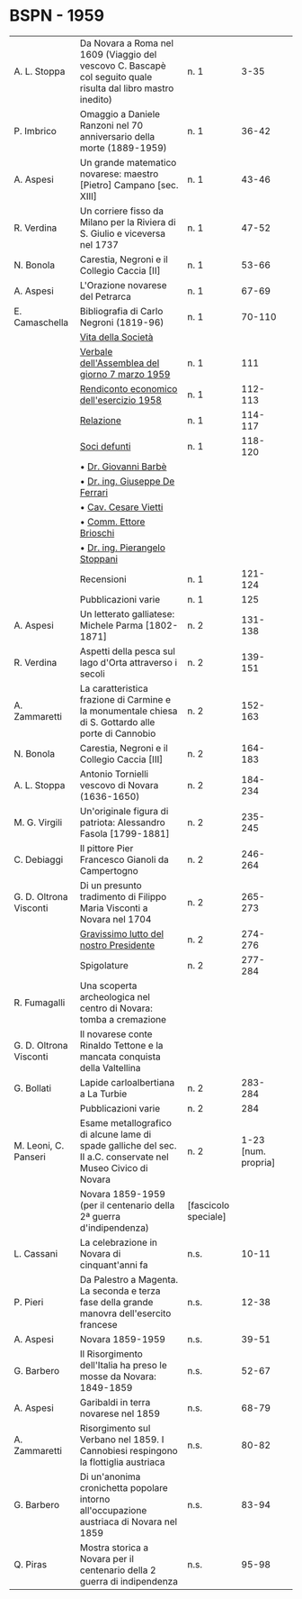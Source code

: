 # BSPN - 1959

<table>
    <tr>
        <td>A. L. Stoppa</td>
        <td>Da Novara a Roma nel 1609 (Viaggio del vescovo C. Bascapè col seguito quale risulta dal libro mastro
            inedito)
        </td>
        <td>n. 1</td>
        <td>3-35</td>
        <td></td>
    </tr>
    <tr>
        <td>P. Imbrico</td>
        <td>Omaggio a Daniele Ranzoni nel 70 anniversario della morte (1889-1959)</td>
        <td>n. 1</td>
        <td>36-42</td>
        <td></td>
    </tr>
    <tr>
        <td>A. Aspesi</td>
        <td>Un grande matematico novarese: maestro [Pietro] Campano [sec. XIII]</td>
        <td>n. 1</td>
        <td>43-46</td>
        <td></td>
    </tr>
    <tr>
        <td>R. Verdina</td>
        <td>Un corriere fisso da Milano per la Riviera di S. Giulio e viceversa nel 1737</td>
        <td>n. 1</td>
        <td>47-52</td>
        <td></td>
    </tr>
    <tr>
        <td>N. Bonola</td>
        <td>Carestia, Negroni e il Collegio Caccia [II]</td>
        <td>n. 1</td>
        <td>53-66</td>
        <td></td>
    </tr>
    <tr>
        <td>A. Aspesi</td>
        <td>L'Orazione novarese del Petrarca</td>
        <td>n. 1</td>
        <td>67-69</td>
        <td></td>
    </tr>
    <tr>
        <td>E. Camaschella</td>
        <td>Bibliografia di Carlo Negroni (1819-96)</td>
        <td>n. 1</td>
        <td>70-110</td>
        <td></td>
    </tr>
    <tr>
        <td></td>
        <td><a href="http://www.ssno.it/BSPNo/bspn_vita59.html#590">Vita della Società</a></td>
        <td></td>
        <td></td>
        <td></td>
    </tr>
    <tr>
        <td></td>
        <td><a href="http://www.ssno.it/BSPNo/bspn_vita59.html#591">Verbale dell'Assemblea del giorno 7 marzo 1959</a>
        </td>
        <td>n. 1</td>
        <td>111</td>
        <td></td>
    </tr>
    <tr>
        <td></td>
        <td><a href="http://www.ssno.it/BSPNo/bspn_vita59.html#592">Rendiconto economico dell'esercizio 1958</a></td>
        <td>n. 1</td>
        <td>112-113</td>
        <td></td>
    </tr>
    <tr>
        <td></td>
        <td><a href="http://www.ssno.it/BSPNo/bspn_vita59.html#593">Relazione</a></td>
        <td>n. 1</td>
        <td>114-117</td>
        <td></td>
    </tr>
    <tr>
        <td></td>
        <td><a href="http://www.ssno.it/BSPNo/bspn_vita59.html#594">Soci defunti</a></td>
        <td>n. 1</td>
        <td>118-120</td>
        <td></td>
    </tr>
    <tr>
        <td></td>
        <td>• <a href="http://www.ssno.it/BSPNo/bspn_vita59.html#594-1">Dr. Giovanni Barbè</a></td>
        <td></td>
        <td></td>
        <td></td>
    </tr>
    <tr>
        <td></td>
        <td>• <a href="http://www.ssno.it/BSPNo/bspn_vita59.html#594-2">Dr. ing. Giuseppe De Ferrari</a></td>
        <td></td>
        <td></td>
        <td></td>
    </tr>
    <tr>
        <td></td>
        <td>• <a href="http://www.ssno.it/BSPNo/bspn_vita59.html#594-3">Cav. Cesare Vietti</a></td>
        <td></td>
        <td></td>
        <td></td>
    </tr>
    <tr>
        <td></td>
        <td>• <a href="http://www.ssno.it/BSPNo/bspn_vita59.html#594-4">Comm. Ettore Brioschi</a></td>
        <td></td>
        <td></td>
        <td></td>
    </tr>
    <tr>
        <td></td>
        <td>• <a href="http://www.ssno.it/BSPNo/bspn_vita59.html#594-5">Dr. ing. Pierangelo Stoppani</a></td>
        <td></td>
        <td></td>
        <td></td>
    </tr>
    <tr>
        <td></td>
        <td>Recensioni</td>
        <td>n. 1</td>
        <td>121-124</td>
        <td></td>
    </tr>
    <tr>
        <td></td>
        <td>Pubblicazioni varie</td>
        <td>n. 1</td>
        <td>125</td>
        <td></td>
    </tr>
    <tr>
        <td>A. Aspesi</td>
        <td>Un letterato galliatese: Michele Parma [1802-1871]</td>
        <td>n. 2</td>
        <td>131-138</td>
        <td></td>
    </tr>
    <tr>
        <td>R. Verdina</td>
        <td>Aspetti della pesca sul lago d'Orta attraverso i secoli</td>
        <td>n. 2</td>
        <td>139-151</td>
        <td></td>
    </tr>
    <tr>
        <td>A. Zammaretti</td>
        <td>La caratteristica frazione di Carmine e la monumentale chiesa di S. Gottardo alle porte di Cannobio</td>
        <td>n. 2</td>
        <td>152-163</td>
        <td></td>
    </tr>
    <tr>
        <td>N. Bonola</td>
        <td>Carestia, Negroni e il Collegio Caccia [III]</td>
        <td>n. 2</td>
        <td>164-183</td>
        <td></td>
    </tr>
    <tr>
        <td>A. L. Stoppa</td>
        <td>Antonio Tornielli vescovo di Novara (1636-1650)</td>
        <td>n. 2</td>
        <td>184-234</td>
        <td></td>
    </tr>
    <tr>
        <td>M. G. Virgili</td>
        <td>Un'originale figura di patriota: Alessandro Fasola [1799-1881]</td>
        <td>n. 2</td>
        <td>235-245</td>
        <td></td>
    </tr>
    <tr>
        <td>C. Debiaggi</td>
        <td>Il pittore Pier Francesco Gianoli da Campertogno</td>
        <td>n. 2</td>
        <td>246-264</td>
        <td></td>
    </tr>
    <tr>
        <td>G. D. Oltrona Visconti</td>
        <td>Di un presunto tradimento di Filippo Maria Visconti a Novara nel 1704</td>
        <td>n. 2</td>
        <td>265-273</td>
        <td></td>
    </tr>
    <tr>
        <td></td>
        <td><a href="http://www.ssno.it/BSPNo/bspn_vita59.html#594-6">Gravissimo lutto del nostro Presidente</a></td>
        <td>n. 2</td>
        <td>274-276</td>
        <td></td>
    </tr>
    <tr>
        <td></td>
        <td>Spigolature</td>
        <td>n. 2</td>
        <td>277-284</td>
        <td></td>
    </tr>
    <tr>
        <td>R. Fumagalli</td>
        <td>Una scoperta archeologica nel centro di Novara: tomba a cremazione</td>
        <td></td>
        <td></td>
    </tr>
    <tr>
        <td>G. D. Oltrona Visconti</td>
        <td>Il novarese conte Rinaldo Tettone e la mancata conquista della Valtellina</td>
        <td></td>
        <td></td>
    </tr>
    <tr>
        <td>G. Bollati</td>
        <td>Lapide carloalbertiana a La Turbie</td>
        <td>n. 2</td>
        <td>283-284</td>
        <td></td>
    </tr>
    <tr>
        <td></td>
        <td>Pubblicazioni varie</td>
        <td>n. 2</td>
        <td>284</td>
        <td></td>
    </tr>
    <tr>
        <td>M. Leoni, C. Panseri</td>
        <td>Esame metallografico di alcune lame di spade galliche del sec. II a.C. conservate nel Museo Civico di
            Novara
        </td>
        <td>n. 2</td>
        <td>1-23 [num. propria]</td>
        <td></td>
    </tr>
    <tr>
        <td></td>
        <td>Novara 1859-1959 (per il centenario della 2ª guerra d'indipendenza)</td>
        <td>[fascicolo speciale]</td>
        <td></td>
    </tr>
    <tr>
        <td>L. Cassani</td>
        <td>La celebrazione in Novara di cinquant'anni fa</td>
        <td>n.s.</td>
        <td>10-11</td>
        <td></td>
    </tr>
    <tr>
        <td>P. Pieri</td>
        <td>Da Palestro a Magenta. La seconda e terza fase della grande manovra dell'esercito francese</td>
        <td>n.s.</td>
        <td>12-38</td>
        <td></td>
    </tr>
    <tr>
        <td>A. Aspesi</td>
        <td>Novara 1859-1959</td>
        <td>n.s.</td>
        <td>39-51</td>
        <td></td>
    </tr>
    <tr>
        <td>G. Barbero</td>
        <td>Il Risorgimento dell'Italia ha preso le mosse da Novara: 1849-1859</td>
        <td>n.s.</td>
        <td>52-67</td>
        <td></td>
    </tr>
    <tr>
        <td>A. Aspesi</td>
        <td>Garibaldi in terra novarese nel 1859</td>
        <td>n.s.</td>
        <td>68-79</td>
        <td></td>
    </tr>
    <tr>
        <td>A. Zammaretti</td>
        <td>Risorgimento sul Verbano nel 1859. I Cannobiesi respingono la flottiglia austriaca</td>
        <td>n.s.</td>
        <td>80-82</td>
        <td></td>
    </tr>
    <tr>
        <td>G. Barbero</td>
        <td>Di un'anonima cronichetta popolare intorno all'occupazione austriaca di Novara nel 1859</td>
        <td>n.s.</td>
        <td>83-94</td>
        <td></td>
    </tr>
    <tr>
        <td>Q. Piras</td>
        <td>Mostra storica a Novara per il centenario della 2 guerra di indipendenza</td>
        <td>n.s.</td>
        <td>95-98</td>
        <td></td>
    </tr>
</table>
